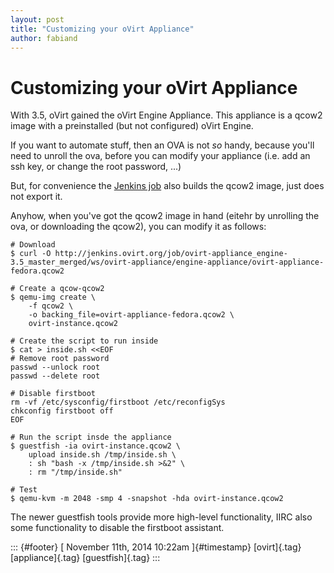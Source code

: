 ```yaml
---
layout: post
title: "Customizing your oVirt Appliance"
author: fabiand
---
```



Customizing your oVirt Appliance
================================

With 3.5, oVirt gained the oVirt Engine Appliance. This appliance is a
qcow2 image with a preinstalled (but not configured) oVirt Engine.

If you want to automate stuff, then an OVA is not *so* handy, because
you'll need to unroll the ova, before you can modify your appliance
(i.e. add an ssh key, or change the root password, ...)

But, for convenience the [Jenkins
job](http://jenkins.ovirt.org/job/ovirt-appliance_engine-3.5_master_merged/)
also builds the qcow2 image, just does not export it.

Anyhow, when you've got the qcow2 image in hand (eitehr by unrolling the
ova, or downloading the qcow2), you can modify it as follows:

    # Download
    $ curl -O http://jenkins.ovirt.org/job/ovirt-appliance_engine-3.5_master_merged/ws/ovirt-appliance/engine-appliance/ovirt-appliance-fedora.qcow2

    # Create a qcow-qcow2
    $ qemu-img create \
        -f qcow2 \
        -o backing_file=ovirt-appliance-fedora.qcow2 \
        ovirt-instance.qcow2

    # Create the script to run inside
    $ cat > inside.sh <<EOF
    # Remove root password
    passwd --unlock root
    passwd --delete root

    # Disable firstboot
    rm -vf /etc/sysconfig/firstboot /etc/reconfigSys
    chkconfig firstboot off
    EOF

    # Run the script insde the appliance
    $ guestfish -ia ovirt-instance.qcow2 \
        upload inside.sh /tmp/inside.sh \
        : sh "bash -x /tmp/inside.sh >&2" \
        : rm "/tmp/inside.sh"

    # Test
    $ qemu-kvm -m 2048 -smp 4 -snapshot -hda ovirt-instance.qcow2

The newer guestfish tools provide more high-level functionality, IIRC
also some functionality to disable the firstboot assistant.

::: {#footer}
[ November 11th, 2014 10:22am ]{#timestamp} [ovirt]{.tag}
[appliance]{.tag} [guestfish]{.tag}
:::
